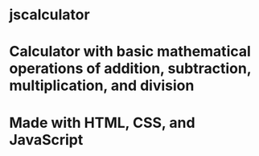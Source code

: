 # jscalculator

# Calculator with basic mathematical operations of addition, subtraction, multiplication, and division

# Made with HTML, CSS, and JavaScript
